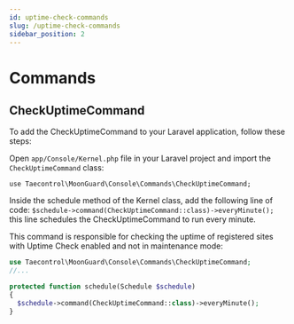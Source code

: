 ```yaml
---
id: uptime-check-commands
slug: /uptime-check-commands
sidebar_position: 2
---
```


# Commands 


## CheckUptimeCommand

To add the CheckUptimeCommand to your Laravel application, follow these steps:

Open `app/Console/Kernel.php` file in your Laravel project and import the `CheckUptimeCommand` class: 

`use Taecontrol\MoonGuard\Console\Commands\CheckUptimeCommand;`

Inside the schedule method of the Kernel class, add the following line of code:
`$schedule->command(CheckUptimeCommand::class)->everyMinute();`
this line schedules the CheckUptimeCommand to run every minute.

This command is responsible for checking the uptime of registered sites with Uptime Check enabled and not in maintenance mode:

```php title="app/Console/Kernel.php"
use Taecontrol\MoonGuard\Console\Commands\CheckUptimeCommand;
//...

protected function schedule(Schedule $schedule)
{
  $schedule->command(CheckUptimeCommand::class)->everyMinute();
}
```



